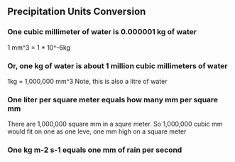 ## Precipitation Units Conversion

### One cubic millimeter of water is 0.000001 kg of water
1 mm^3 = 1 * 10^-6kg

### Or, one kg of water is about 1 million cubic millimeters of water
1kg = 1,000,000 mm^3
Note, this is also a litre of water

### One liter per square meter equals how many mm per square mm
There are 1,000,000 square mm in a squre meter. So 1,000,000 cubic mm would fit on one as one leve, one mm high on a square meter

### One kg m-2 s-1 equals one mm of rain per second

